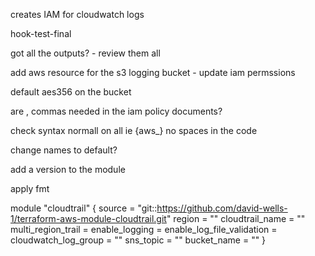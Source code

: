 creates IAM for cloudwatch logs

hook-test-final

got all the outputs? - review them all


add aws resource for the s3 logging bucket - update iam permssions



default aes356 on the bucket

are , commas needed in the iam policy documents?

check syntax normall on all ie {aws_} no spaces in the code

change names to default?

add a version to the module

apply fmt


module "cloudtrail" {
  source                     = "git::https://github.com/david-wells-1/terraform-aws-module-cloudtrail.git"
  region                     = ""
  cloudtrail_name            = ""
  multi_region_trail         = 
  enable_logging             = 
  enable_log_file_validation = 
  cloudwatch_log_group       = ""
  sns_topic                  = ""
  bucket_name                = ""
}
